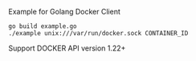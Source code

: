 Example for Golang Docker Client
``` 
go build example.go
./example unix:///var/run/docker.sock CONTAINER_ID
```

Support DOCKER API version 1.22+
